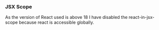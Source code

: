 ### JSX Scope

As the version of React used is above 18 I have disabled the react-in-jsx-scope because
react is accessible globally.
